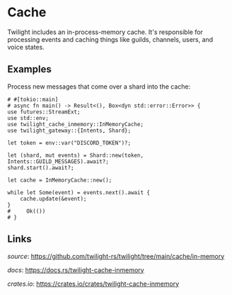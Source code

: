 # Cache

Twilight includes an in-process-memory cache. It's responsible for processing
events and caching things like guilds, channels, users, and voice states.


## Examples

Process new messages that come over a shard into the cache:

```rust,no_run
# #[tokio::main]
# async fn main() -> Result<(), Box<dyn std::error::Error>> {
use futures::StreamExt;
use std::env;
use twilight_cache_inmemory::InMemoryCache;
use twilight_gateway::{Intents, Shard};

let token = env::var("DISCORD_TOKEN")?;

let (shard, mut events) = Shard::new(token, Intents::GUILD_MESSAGES).await?;
shard.start().await?;

let cache = InMemoryCache::new();

while let Some(event) = events.next().await {
    cache.update(&event);
}
#     Ok(())
# }
```

## Links

*source*: <https://github.com/twilight-rs/twilight/tree/main/cache/in-memory>

*docs*: <https://docs.rs/twilight-cache-inmemory>

*crates.io*: <https://crates.io/crates/twilight-cache-inmemory>
